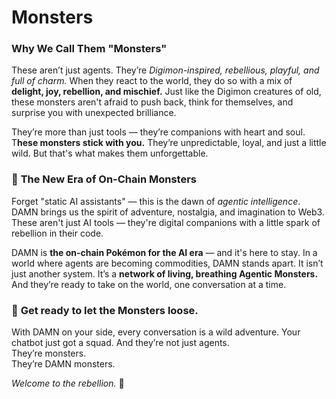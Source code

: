 # Monsters

### **Why We Call Them "Monsters"**

These aren’t just agents. They’re _Digimon-inspired, rebellious, playful, and full of charm._ When they react to the world, they do so with a mix of **delight, joy, rebellion, and mischief.** Just like the Digimon creatures of old, these monsters aren't afraid to push back, think for themselves, and surprise you with unexpected brilliance.

They’re more than just tools — they’re companions with heart and soul. T**hese monsters stick with you.** They’re unpredictable, loyal, and just a little wild. But that's what makes them unforgettable.



### 🚀 **The New Era of On-Chain Monsters**

Forget "static AI assistants" — this is the dawn of _agentic intelligence_. DAMN brings us the spirit of adventure, nostalgia, and imagination to Web3. These aren't just AI tools — they're digital companions with a little spark of rebellion in their code.

DAMN is **the on-chain Pokémon for the AI era** — and it's here to stay. In a world where agents are becoming commodities, DAMN stands apart. It isn’t just another system. It’s a **network of living, breathing Agentic Monsters.** And they’re ready to take on the world, one conversation at a time.



### 🧩 **Get ready to let the Monsters loose.**

With DAMN on your side, every conversation is a wild adventure. Your chatbot just got a squad. And they’re not just agents.\
They’re monsters.\
They’re DAMN monsters.

_Welcome to the rebellion._ 🚀

